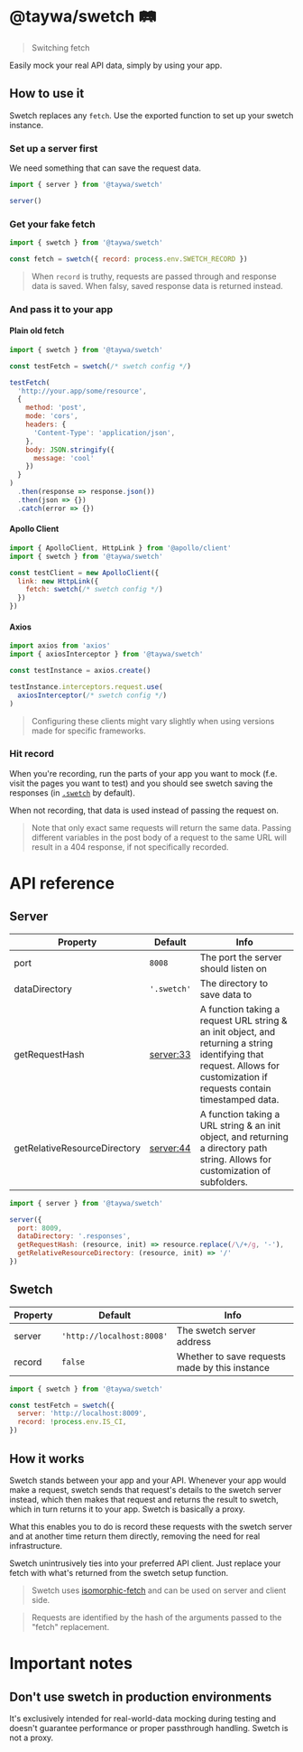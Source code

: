 # @taywa/swetch 🛤️

> Switching fetch

Easily mock your real API data, simply by using your app.

## How to use it

Swetch replaces any `fetch`. Use the exported function to set up your swetch instance.

### Set up a server first

We need something that can save the request data.

```javascript
import { server } from '@taywa/swetch'

server()
```

### Get your fake fetch

```javascript
import { swetch } from '@taywa/swetch'

const fetch = swetch({ record: process.env.SWETCH_RECORD })
```

> When `record` is truthy, requests are passed through and response data is saved. When falsy, saved response data is returned instead.

### And pass it to your app

#### Plain old fetch

```javascript
import { swetch } from '@taywa/swetch'

const testFetch = swetch(/* swetch config */)

testFetch(
  'http://your.app/some/resource',
  {
    method: 'post',
    mode: 'cors',
    headers: {
      'Content-Type': 'application/json',
    },
    body: JSON.stringify({
      message: 'cool'
    })
  }
)
  .then(response => response.json())
  .then(json => {})
  .catch(error => {})
```

#### Apollo Client

```javascript
import { ApolloClient, HttpLink } from '@apollo/client'
import { swetch } from '@taywa/swetch'

const testClient = new ApolloClient({
  link: new HttpLink({
    fetch: swetch(/* swetch config */)
  })
})
```

#### Axios

```javascript
import axios from 'axios'
import { axiosInterceptor } from '@taywa/swetch'

const testInstance = axios.create()

testInstance.interceptors.request.use(
  axiosInterceptor(/* swetch config */)
)
```

> Configuring these clients might vary slightly when using versions made for specific frameworks.

### Hit record

When you're recording, run the parts of your app you want to mock (f.e. visit the pages you want to test) and you should see swetch saving the responses (in [`.swetch`](.swetch) by default).

When not recording, that data is used instead of passing the request on.

> Note that only exact same requests will return the same data. Passing different variables in the post body of a request to the same URL will result in a 404 response, if not specifically recorded.

# API reference

## Server

| Property | Default | Info |
| --- | --- | --- |
| port | `8008` | The port the server should listen on |
| dataDirectory | `'.swetch'` | The directory to save data to |
| getRequestHash | [server:33](src/lib/server.mjs) | A function taking a request URL string & an init object, and returning a string identifying that request. Allows for customization if requests contain timestamped data. |
| getRelativeResourceDirectory | [server:44](src/lib/server.mjs) | A function taking a URL string & an init object, and returning a directory path string. Allows for customization of subfolders.

```javascript
import { server } from '@taywa/swetch'

server({
  port: 8009,
  dataDirectory: '.responses',
  getRequestHash: (resource, init) => resource.replace(/\/+/g, '-'),
  getRelativeResourceDirectory: (resource, init) => '/'
})
```

## Swetch

| Property | Default | Info |
| --- | --- | --- |
| server | `'http://localhost:8008'` | The swetch server address |
| record | `false` | Whether to save requests made by this instance |

```javascript
import { swetch } from '@taywa/swetch'

const testFetch = swetch({
  server: 'http://localhost:8009',
  record: !process.env.IS_CI,
})
```

## How it works

Swetch stands between your app and your API. Whenever your app would make a request, swetch sends that request's details to the swetch server instead, which then makes that request and returns the result to swetch, which in turn returns it to your app. Swetch is basically a proxy.

What this enables you to do is record these requests with the swetch server and at another time return them directly, removing the need for real infrastructure.

Swetch unintrusively ties into your preferred API client. Just replace your fetch with what's returned from the swetch setup function.

> Swetch uses [isomorphic-fetch](https://www.npmjs.com/package/isomorphic-fetch) and can be used on server and client side.

> Requests are identified by the hash of the arguments passed to the "fetch" replacement.

# Important notes

## Don't use swetch in production environments

It's exclusively intended for real-world-data mocking during testing and doesn't guarantee performance or proper passthrough handling. Swetch is not a proxy.
